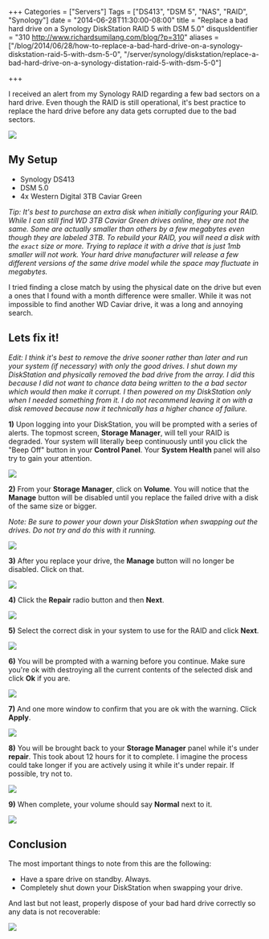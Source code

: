 +++
Categories = ["Servers"]
Tags = ["DS413", "DSM 5", "NAS", "RAID", "Synology"]
date = "2014-06-28T11:30:00-08:00"
title = "Replace a bad hard drive on a Synology DiskStation RAID 5 with DSM 5.0"
disqusIdentifier = "310 http://www.richardsumilang.com/blog/?p=310"
aliases = ["/blog/2014/06/28/how-to-replace-a-bad-hard-drive-on-a-synology-diskstation-raid-5-with-dsm-5-0", "/server/synology/diskstation/replace-a-bad-hard-drive-on-a-synology-distation-raid-5-with-dsm-5-0"]

+++

I received an alert from my Synology RAID regarding a few bad sectors on a hard
drive. Even though the RAID is still operational, it's best practice to replace
the hard drive before any data gets corrupted due to the bad sectors.

<!--more-->

<img src="/images/server/synology/diskstation/how-to-replace-a-bad-hard-drive-on-a-synology-diskstation-raid-5-with-dsm-5-0/bad-sector-count.png" loading="lazy" />

## My Setup

- Synology DS413
- DSM 5.0
- 4x Western Digital 3TB Caviar Green

*Tip: It's best to purchase an extra disk when initially configuring your RAID.
While I can still find WD 3TB Caviar Green drives online, they are not the same.
Some are actually smaller than others by a few megabytes even though they are
labeled 3TB. To rebuild your RAID, you will need a disk with the `exact` size or
more. Trying to replace it with a drive that is just 1mb smaller will not work.
Your hard drive manufacturer will release a few different versions of the same
drive model while the space may fluctuate in megabytes.*

I tried finding a close match by using the physical date on the drive but even a
ones that I found with a month difference were smaller. While it was not
impossible to find another WD Caviar drive, it was a long and annoying search.

## Lets fix it!

*Edit: I think it's best to remove the drive sooner rather than later and run
your system (if necessary) with only the good drives. I shut down my DiskStation
and physically removed the bad drive from the array. I did this because I did
not want to chance data being written to the a bad sector which would then make
it corrupt. I then powered on my DiskStation only when I needed something from
it. I do not recommend leaving it on with a disk removed because now it
technically has a higher chance of failure.*

**1)** Upon logging into your DiskStation, you will be prompted with a series of
alerts. The topmost screen, **Storage Manager**, will tell your RAID is
degraded. Your system will literally beep continuously until you click the
"Beep Off" button in your **Control Panel**. Your **System Health** panel will
also try to gain your attention.

<img src="/images/server/synology/diskstation/how-to-replace-a-bad-hard-drive-on-a-synology-diskstation-raid-5-with-dsm-5-0/step-1.png" loading="lazy" />

**2)** From your **Storage Manager**, click on **Volume**. You will notice that the **Manage** button will be disabled until you replace the failed drive with a disk of the same size or bigger.

*Note: Be sure to power your down your DiskStation when swapping out the drives.
Do not try and do this with it running.*

<img src="/images/server/synology/diskstation/how-to-replace-a-bad-hard-drive-on-a-synology-diskstation-raid-5-with-dsm-5-0/step-2.png" loading="lazy" />

**3)** After you replace your drive, the **Manage** button will no longer be
disabled. Click on that.

<img src="/images/server/synology/diskstation/how-to-replace-a-bad-hard-drive-on-a-synology-diskstation-raid-5-with-dsm-5-0/step-3.png" loading="lazy" />

**4)** Click the **Repair** radio button and then **Next**.

<img src="/images/server/synology/diskstation/how-to-replace-a-bad-hard-drive-on-a-synology-diskstation-raid-5-with-dsm-5-0/step-4.png" loading="lazy" />

**5)** Select the correct disk in your system to use for the RAID and click
**Next**.

<img src="/images/server/synology/diskstation/how-to-replace-a-bad-hard-drive-on-a-synology-diskstation-raid-5-with-dsm-5-0/step-5.png" loading="lazy" />

**6)** You will be prompted with a warning before you continue. Make sure you're ok with destroying all the current contents of the selected disk and click **Ok** if you are.

<img src="/images/server/synology/diskstation/how-to-replace-a-bad-hard-drive-on-a-synology-diskstation-raid-5-with-dsm-5-0/step-6.png" loading="lazy" />

**7)** And one more window to confirm that you are ok with the warning. Click
**Apply**.

<img src="/images/server/synology/diskstation/how-to-replace-a-bad-hard-drive-on-a-synology-diskstation-raid-5-with-dsm-5-0/step-7.png" loading="lazy" />

**8)** You will be brought back to your **Storage Manager** panel while it's
under **repair**. This took about 12 hours for it to complete. I imagine the
process could take longer if you are actively using it while it's under repair.
If possible, try not to.

<img src="/images/server/synology/diskstation/how-to-replace-a-bad-hard-drive-on-a-synology-diskstation-raid-5-with-dsm-5-0/step-8.png" loading="lazy" />

**9)** When complete, your volume should say **Normal** next to it.

<img src="/images/server/synology/diskstation/how-to-replace-a-bad-hard-drive-on-a-synology-diskstation-raid-5-with-dsm-5-0/step-9.png" loading="lazy" />

## Conclusion

The most important things to note from this are the following:

- Have a spare drive on standby. Always.
- Completely shut down your DiskStation when swapping your drive.

And last but not least, properly dispose of your bad hard drive correctly so any data is not recoverable:

<img src="/images/server/synology/diskstation/how-to-replace-a-bad-hard-drive-on-a-synology-diskstation-raid-5-with-dsm-5-0/disposed-drive.jpg" loading="lazy" />
